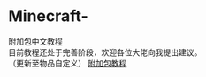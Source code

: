 # Minecraft-
附加包中文教程  
目前教程还处于完善阶段，欢迎各位大佬向我提出建议。  
（更新至物品自定义） 
[附加包教程](https://justinlmc.github.io/Minecraft-/index.html)  
